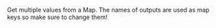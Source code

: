 
[comment]: # (MapCanvasModule)
Get multiple values from a Map. The names of outputs are used as map keys so make sure to change them!
